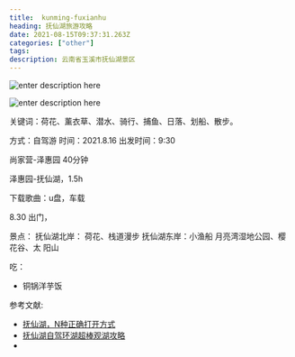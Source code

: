```yaml
---
title:  kunming-fuxianhu
heading: 抚仙湖旅游攻略
date: 2021-08-15T09:37:31.263Z
categories: ["other"]
tags: 
description: 云南省玉溪市抚仙湖景区
---
```

![enter description here](https://gitee.com/smile365/blogimg/raw/master/sxy91/1629021617491.png)

![enter description here](https://gitee.com/smile365/blogimg/raw/master/sxy91/1629021920337.png)

关键词：荷花、薰衣草、潜水、骑行、捕鱼、日落、划船、散步。


方式：自驾游
时间：2021.8.16
出发时间：9:30 

尚家营-泽惠园 40分钟

泽惠园-抚仙湖，1.5h

下载歌曲：u盘，车载


8.30 出门，

景点：
抚仙湖北岸： 荷花、栈道漫步
抚仙湖东岸：小渔船
月亮湾湿地公园、樱花谷、太 阳山


吃：
- 铜锅洋芋饭


参考文献:
- [抚仙湖，N种正确打开方式](http://www.mafengwo.cn/gonglve/ziyouxing/237892.html)
- [抚仙湖自驾环湖超棒观湖攻略](http://www.mafengwo.cn/gonglve/ziyouxing/154144.html)
- [](http://www.mafengwo.cn/gonglve/ziyouxing/108238.html)

